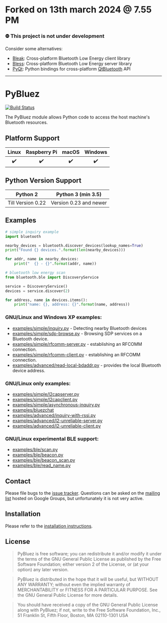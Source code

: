 # Forked on 13th march 2024 @ 7.55 PM

### ⛔️ This project is not under development ###

Consider some alternatives:

  - [Bleak](https://github.com/hbldh/bleak): Cross-platform Bluetooth Low Energy client library
  - [Bless](https://github.com/kevincar/bless): Cross-platform Bluetooth Low Energy server library
  - [PyQt](https://www.riverbankcomputing.com/software/pyqt/): Python bindings for cross-platform [QtBluetooth](https://www.riverbankcomputing.com/static/Docs/PyQt6/api/qtbluetooth/qtbluetooth-module.html) API

---


PyBluez
=======

[![Build Status](https://github.com/pybluez/pybluez/workflows/Build/badge.svg)](https://github.com/pybluez/pybluez/actions?query=workflow%3ABuild)

The PyBluez module allows Python code to access the host machine's Bluetooth
resources.


Platform Support
----------------

| Linux  | Raspberry Pi | macOS | Windows |
|:------:|:------------:|:-----:|:-------:|
| :heavy_check_mark: | :heavy_check_mark: | :heavy_check_mark: | :heavy_check_mark: |


Python Version Support
----------------------

| Python 2 | Python 3 (min 3.5) |
|:--------:|:------------------:|
| Till Version 0.22 | Version 0.23 and newer |


Examples
--------

```python
# simple inquiry example
import bluetooth

nearby_devices = bluetooth.discover_devices(lookup_names=True)
print("Found {} devices.".format(len(nearby_devices)))

for addr, name in nearby_devices:
    print("  {} - {}".format(addr, name))
```

```python
# bluetooth low energy scan
from bluetooth.ble import DiscoveryService

service = DiscoveryService()
devices = service.discover(2)

for address, name in devices.items():
    print("name: {}, address: {}".format(name, address))
```

### GNU/Linux and Windows XP examples:

-   [examples/simple/inquiry.py](https://github.com/pybluez/pybluez/blob/master/examples/simple/inquiry.py) -
    Detecting nearby Bluetooth devices
-   [examples/simple/sdp-browse.py](https://github.com/pybluez/pybluez/blob/master/examples/simple/sdp-browse.py) -
    Browsing SDP services on a Bluetooth device.
-   [examples/simple/rfcomm-server.py](https://github.com/pybluez/pybluez/blob/master/examples/simple/rfcomm-server.py) -
    establishing an RFCOMM connection.
-   [examples/simple/rfcomm-client.py](https://github.com/pybluez/pybluez/blob/master/examples/simple/rfcomm-client.py) -
    establishing an RFCOMM connection.
-   [examples/advanced/read-local-bdaddr.py](https://github.com/pybluez/pybluez/blob/master/examples/advanced/read-local-bdaddr.py) -
    provides the local Bluetooth device address.

### GNU/Linux only examples:

-   [examples/simple/l2capserver.py](https://github.com/pybluez/pybluez/blob/master/examples/simple/l2capserver.py)
-   [examples/simple/l2capclient.py](https://github.com/pybluez/pybluez/blob/master/examples/simple/l2capclient.py)
-   [examples/simple/asynchronous-inquiry.py](https://github.com/pybluez/pybluez/blob/master/examples/simple/asynchronous-inquiry.py)
-   [examples/bluezchat](https://github.com/pybluez/pybluez/blob/master/examples/bluezchat)
-   [examples/advanced/inquiry-with-rssi.py](https://github.com/pybluez/pybluez/blob/master/examples/advanced/inquiry-with-rssi.py)
-   [examples/advanced/l2-unreliable-server.py](https://github.com/pybluez/pybluez/blob/master/examples/advanced/l2-unreliable-server.py)
-   [examples/advanced/l2-unreliable-client.py](https://github.com/pybluez/pybluez/blob/master/examples/advanced/l2-unreliable-client.py)

### GNU/Linux experimental BLE support:

-   [examples/ble/scan.py](https://github.com/pybluez/pybluez/blob/master/examples/ble/scan.py)
-   [examples/ble/beacon.py](https://github.com/pybluez/pybluez/blob/master/examples/ble/beacon.py)
-   [examples/ble/beacon\_scan.py](https://github.com/pybluez/pybluez/blob/master/examples/ble/beacon_scan.py)
-   [examples/ble/read\_name.py](https://github.com/pybluez/pybluez/blob/master/examples/ble/read_name.py)


Contact
-------

Please file bugs to the [issue tracker][bugs]. Questions can be asked on the
[mailing list][ml] hosted on Google Groups, but unfortunately it is not very
active.

[bugs]: https://github.com/pybluez/pybluez/issues
[ml]: http://groups.google.com/group/pybluez/


Installation
------------

Please refer to the [installation instructions](/docs/install.rst).

License
-------

> PyBluez is free software; you can redistribute it and/or modify it under the
terms of the GNU General Public License as published by the Free Software
Foundation; either version 2 of the License, or (at your option) any later
version.

> PyBluez is distributed in the hope that it will be useful, but WITHOUT ANY
WARRANTY; without even the implied warranty of MERCHANTABILITY or FITNESS FOR A
PARTICULAR PURPOSE. See the GNU General Public License for more details.

> You should have received a copy of the GNU General Public License along with
PyBluez; if not, write to the Free Software Foundation, Inc., 51 Franklin St,
Fifth Floor, Boston, MA 02110-1301 USA
